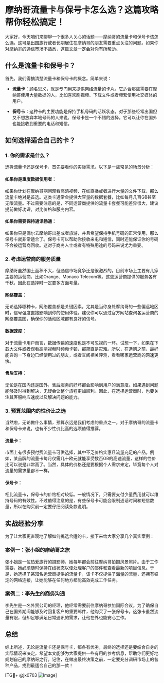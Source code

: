 # 摩纳哥流量卡与保号卡怎么选？这篇攻略帮你轻松搞定！

大家好，今天咱们来聊聊一个很多人关心的话题——摩纳哥的流量卡和保号卡该怎么选。这可是出国旅行或者长期居住在摩纳哥的朋友需要重点关注的问题。如果你对摩纳哥的通信市场不熟悉，这篇文章一定会对你有所帮助。

## 什么是流量卡和保号卡？

首先，我们得搞清楚流量卡和保号卡的概念。简单来说：

- **流量卡**：顾名思义，就是专门用来提供网络流量的卡片。它适合那些需要在摩纳哥使用大量数据的人，比如喜欢刷视频、下载文件或者频繁使用社交媒体的用户。
  
- **保号卡**：这种卡的主要功能是保持手机号码的活跃状态。对于那些经常出国但又不想放弃本地号码的人来说，保号卡是一个不错的选择。它可以让你在国外也能接收到重要的电话和短信。

## 如何选择适合自己的卡？

### 1. 你的需求是什么？

选择流量卡还是保号卡，首先要看你的实际需求。以下是一些常见的场景分析：

#### 如果你是重度数据使用者：
如果你计划在摩纳哥期间观看高清视频、在线直播或者进行大量的文件下载，那么流量卡绝对是首选。这类卡通常会提供大容量的数据套餐，比如每月几百GB甚至无限流量。不过需要注意的是，不同运营商提供的流量卡套餐可能差异很大，建议提前做好功课，对比价格和服务内容。

#### 如果你需要保持通讯畅通：
如果你只是偶尔去摩纳哥出差或者旅游，并且希望保持手机号码的正常使用，那么保号卡就非常适合了。保号卡可以帮助你接收来电和短信，同时还能保证你的号码不会被运营商回收。这对于商务人士或者有特殊用途的号码来说尤为重要。

### 2. 考虑运营商的服务质量

摩纳哥虽然国土面积不大，但通信市场竞争还是很激烈的。目前市场上主要有几家主要的运营商，比如Orange、Monaco Telecom等。这些运营商提供的服务各有千秋，因此在选择时一定要多方面考量。

#### 网络覆盖：
无论选择哪种卡，网络覆盖都是关键因素。尤其是当你身处摩纳哥的一些偏远地区时，信号强度直接影响到你的使用体验。建议你可以通过官方网站查询各运营商的网络覆盖图，确保你的活动区域都有良好的信号。

#### 数据速度：
对于流量卡用户而言，数据传输的速度也是不可忽视的一环。试想一下，如果在下载大文件或者观看高清视频时频频卡顿，那简直是灾难。所以，在选购之前，最好能咨询一下身边已经使用过的朋友，或者查阅相关评测，看看哪家运营商的网速更快。

#### 售后支持：
无论是在国内还是国外，售后服务的好坏都会影响到用户的满意度。如果遇到问题能够及时得到解决，无疑会让整个旅程更加顺利。因此，在选择运营商时，也要关注其客服响应速度以及解决问题的能力。

### 3. 预算范围内的性价比之选

当然啦，无论做什么事情，预算永远是我们考虑的重点之一。对于摩纳哥的流量卡和保号卡来说，也有不少性价比高的选项值得推荐。

#### 流量卡：
市面上有很多预付费流量卡可供选择，其中不乏价格实惠且流量充足的产品。例如，某品牌的流量卡每月仅需几十欧元就能享受数百GB的高速流量，这样的性价比可以说是非常高了。当然，具体的价格还是要根据个人需求来定，毕竟每个人对流量的需求量都不一样。

#### 保号卡：
相比流量卡，保号卡的价格相对较低。一般情况下，只需要支付少量费用就可以维持号码的有效性。不过值得注意的是，有些保号卡可能会限制通话时间和短信数量，所以在购买前一定要仔细阅读条款说明。

## 实战经验分享

为了让大家更直观地了解如何挑选合适的卡，接下来给大家分享几个真实案例：

### 案例一：张小姐的摩纳哥之旅
张小姐是一位热爱旅行的摄影师，她每年都会前往摩纳哥拍摄风景照片。由于工作需要，她必须随时保持在线状态以便处理客户的邮件和查看最新的项目信息。于是，她选择了某知名运营商提供的流量卡，该卡不仅提供了海量的流量，还拥有稳定的网络连接，让她能够在任何地方都能高效完成工作任务。

### 案例二：李先生的商务沟通
李先生是一名外贸公司的经理，他经常需要前往摩纳哥参加国际会议。为了确保自己在国外期间能够及时回复客户的重要邮件，他购买了一张保号卡。这张卡虽然流量有限，但却足够满足日常通讯的需求，让他在外也能安心工作。

## 总结

综上所述，无论是流量卡还是保号卡，都各有优劣，最终的选择还是要结合自身的实际情况来决定。希望本文能够为大家提供一些有用的参考信息，帮助你们更好地规划自己的摩纳哥之行。记住，在做出最终决策之前，一定要充分调研市场上的各种产品，找到最适合自己的那一款！

[TG💪+ @jx0703 ![Image](https://github.com/user-attachments/assets/dbca1d08-cadb-493c-b0ec-ad6f7a83f270)]